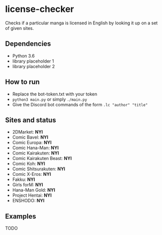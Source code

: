 # license-checker
Checks if a particular manga is licensed in English by looking it up on a set of given sites.
## Dependencies
* Python 3.6
* library placeholder 1
* library placeholder 2
## How to run
* Replace the bot-token.txt with your token
* `python3 main.py` or simply `./main.py`
* Give the Discord bot commands of the form `.lc "author" "title"`
## Sites and status
* 2DMarket: **NYI**
* Comic Bavel: **NYI**
* Comic Europa: **NYI**
* Comic Hana-Man: **NYI**
* Comic Kairakuten: **NYI**
* Comic Kairakuten Beast: **NYI**
* Comic Koh: **NYI**
* Comic Shitsurakuten: **NYI**
* Comic X-Eros: **NYI**
* Fakku: **NYI**
* Girls forM: **NYI**
* Hana-Man Gold: **NYI**
* Project Hentai: **NYI**
* ENSHODO: **NYI**
## Examples
TODO
